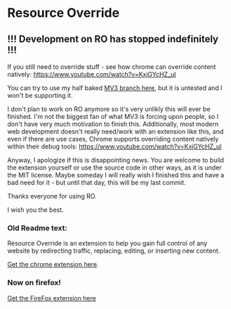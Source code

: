 # Resource Override

## !!! Development on RO has stopped indefinitely !!!

If you still need to override stuff - see how chrome can override content natively: https://www.youtube.com/watch?v=KxjGYcHZ_uI

You can try to use my half baked [MV3 branch here](https://github.com/kylepaulsen/ResourceOverride/tree/mv3), but it is untested and I won't be supporting it.

I don't plan to work on RO anymore so it's very unlikly this will ever be
finished. I'm not the biggest fan of what MV3 is forcing upon
people, so I don't have very much motivation to finish this.
Additionally, most modern web development doesn't really need/work
with an extension like this, and even if there are use cases,
Chrome supports overriding content natively within their debug
tools: https://www.youtube.com/watch?v=KxjGYcHZ_uI

Anyway, I apologize if this is disappointing news. You are welcome
to build the extension yourself or use the source code in other
ways, as it is under the MIT license. Maybe someday I will really
wish I finished this and have a bad need for it - but until that
day, this will be my last commit.

Thanks everyone for using RO.

I wish you the best.

### Old Readme text:

Resource Override is an extension to help you gain full control of any website by redirecting traffic, replacing, editing, or inserting new content.

[Get the chrome extension here](https://chrome.google.com/webstore/detail/resource-override/pkoacgokdfckfpndoffpifphamojphii).

### Now on firefox!
[Get the FireFox extension here](https://addons.mozilla.org/en-US/firefox/addon/resourceoverride/)
